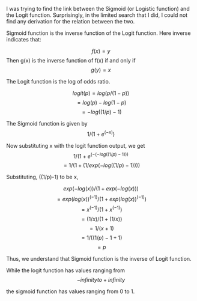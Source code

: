 
I was trying to find the link between the Sigmoid (or Logistic function) and the Logit function. Surprisingly, in the limited search that I did, I could not find any derivation for the relation between the two.

Sigmoid function is the inverse function of the Logit function. Here inverse indicates that:

$$f(x) = y$$
Then g(x) is the inverse function of f(x) if and only if
$$g(y) = x$$

The Logit function is the log of odds ratio. 

$$logit(p) = log(p/(1-p))$$
$$         = log(p) - log(1-p)$$
$$         = -log((1/p)-1)$$

The Sigmoid function is given by
$$1/(1+e^(-x))$$

Now substituting x with the logit function output, we get
$$1/(1+e^(-(-log((1/p)-1)))$$
$$=1/(1+(1/exp(-log((1/p)-1))))$$

Substituting, ((1/p)-1) to be x,

$$exp(-log(x))/(1+exp(-log(x)))$$
$$=exp(log(x))^(-1)/(1+exp(log(x))^(-1))$$
$$=x^(-1)/(1+x^(-1))$$
$$=(1/x)/(1+(1/x))$$
$$=1/(x+1)$$
$$=1/((1/p)-1+1)$$
$$=p$$

Thus, we understand that Sigmoid function is the inverse of Logit function.

While the logit function has values ranging from 
$$-infinity to +infinity$$

the sigmoid function has values ranging from 0 to 1.
